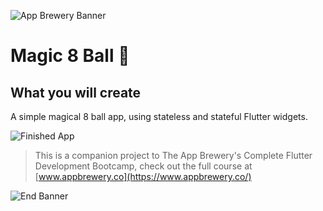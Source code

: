 ![App Brewery Banner](https://github.com/londonappbrewery/Images/blob/master/AppBreweryBanner.png)


# Magic 8 Ball 🎱

## What you will create

A simple magical 8 ball app, using stateless and stateful Flutter widgets. 

![Finished App](https://github.com/londonappbrewery/Images/blob/master/8-ball-flutter-gif.gif)


>This is a companion project to The App Brewery's Complete Flutter Development Bootcamp, check out the full course at [www.appbrewery.co](https://www.appbrewery.co/)

![End Banner](https://github.com/londonappbrewery/Images/blob/master/readme-end-banner.png)
